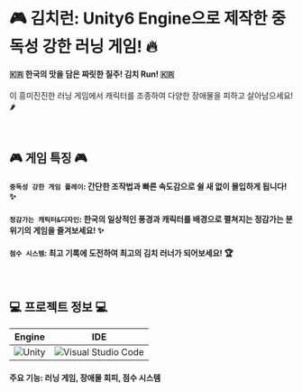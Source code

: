 # 🎮 김치런: Unity6 Engine으로 제작한 중독성 강한 러닝 게임! 🔥

#### 🇰🇷 한국의 맛을 담은 짜릿한 질주! 김치 Run! 🇰🇷

이 흥미진진한 러닝 게임에서 캐릭터를 조종하여 다양한 장애물을 피하고 살아남으세요! 🌶️

<br>

## 🎮 게임 특징 🎮

#### `중독성 강한 게임 플레이`: 간단한 조작법과 빠른 속도감으로 쉴 새 없이 몰입하게 됩니다! ✨  
#### `정감가는 캐릭터&디자인`: 한국의 일상적인 풍경과 캐릭터를 배경으로 펼쳐지는 정감가는 분위기의 게임을 즐겨보세요! ✨      
#### `점수 시스템`: 최고 기록에 도전하여 최고의 김치 러너가 되어보세요! 🏆    

<br>

## 💻 프로젝트 정보 💻

| Engine | IDE |
|---|---|
| ![Unity](https://img.shields.io/badge/unity-%23000000.svg?style=for-the-badge&logo=unity&logoColor=white) | ![Visual Studio Code](https://img.shields.io/badge/Visual%20Studio%20Code-0078d7.svg?style=for-the-badge&logo=visual-studio-code&logoColor=white) |


#### 주요 기능: 러닝 게임, 장애물 회피, 점수 시스템  
